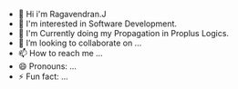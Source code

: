 - 👋 Hi i'm Ragavendran.J
- 👀 I'm interested in Software Development.
- 🌱 I'm Currently doing my Propagation in Proplus Logics.
- 💞️ I’m looking to collaborate on ...
- 📫 How to reach me ...
- 😄 Pronouns: ...
- ⚡ Fun fact: ...

<!---
ragavendranj329/ragavendranj329 is a ✨ special ✨ repository because its `README.md` (this file) appears on your GitHub profile.
You can click the Preview link to take a look at your changes.
--->

